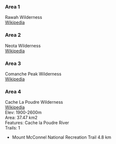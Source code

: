 ### Area 1  
Rawah Wilderness  
[Wikipedia](https://en.wikipedia.org/wiki/Rawah_Wilderness)  

### Area 2  
Neota Wilderness  
[Wikipedia](https://en.wikipedia.org/wiki/Neota_Wilderness)  

### Area 3  
Comanche Peak Wilderness  
[Wikipedia](https://en.wikipedia.org/wiki/Comanche_Peak_Wilderness)  

### Area 4  
Cache La Poudre Wilderness  
[Wikipedia](https://en.wikipedia.org/wiki/Cache_La_Poudre_Wilderness)  
Elev: 1900-2600m  
Area: 37.47 km2  
Features: Cache la Poudre River  
Trails: 1  
* Mount McConnel National Recreation Trail 4.8 km  
